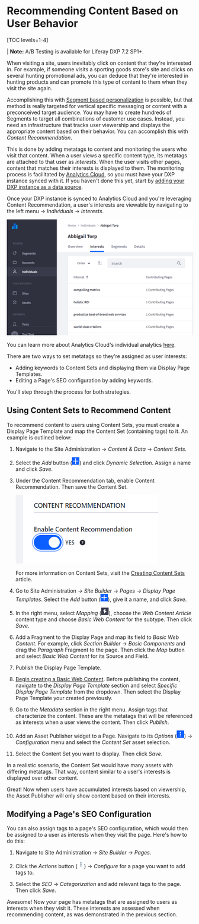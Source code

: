 # Recommending Content Based on User Behavior

[TOC levels=1-4]

| **Note:** A/B Testing is available for Liferay DXP 7.2 SP1+.

When visiting a site, users inevitably click on content that they're interested
in. For example, if someone visits a sporting goods store's site and clicks on
several hunting promotional ads, you can deduce that they're interested in
hunting products and can promote this type of content to them when they visit
the site again.

Accomplishing this with
[Segment based personalization](/docs/7-2/user/-/knowledge_base/u/creating-user-segments)
is possible, but that method is really targeted for vertical specific messaging
or content with a preconceived target audience. You may have to create hundreds
of Segments to target all combinations of customer use cases. Instead, you need
an infrastructure that tracks user viewership and displays the appropriate
content based on their behavior. You can accomplish this with *Content
Recommendation*.

This is done by adding metatags to content and monitoring the users who visit
that content. When a user views a specific content type, its metatags are
attached to that user as *interests*. When the user visits other pages, content
that matches their interests is displayed to them. The monitoring process is
facilitated by
[Analytics Cloud](https://help.liferay.com/hc/en-us/articles/360006608732-Generating-New-Business-Using-Analytics),
so you must have your DXP instance synced with it. If you haven't done this
yet, start by
[adding your DXP instance as a data source](https://help.liferay.com/hc/en-us/articles/360006653472-Adding-a-Liferay-DXP-Data-Source).

Once your DXP instance is synced to Analytics Cloud and you're leveraging
Content Recommendation, a user's interests are viewable by navigating to the
left menu &rarr; *Individuals* &rarr; *Interests*.

![Figure 1: A user's interests are stored and accessible from Analytics Cloud.](../../images-dxp/content-interests.png)

You can learn more about Analytics Cloud's individual analytics
[here](https://help.liferay.com/hc/en-us/articles/360006946171-Profiling-Individuals).

There are two ways to set metatags so they're assigned as user interests:

- Adding keywords to Content Sets and displaying them via Display Page
  Templates.
- Editing a Page's SEO configuration by adding keywords.

You'll step through the process for both strategies.

## Using Content Sets to Recommend Content

To recommend content to users using Content Sets, you must create a Display Page
Template and map the Content Set (containing tags) to it. An example is outlined
below:

1.  Navigate to the Site Administration &rarr; *Content & Data* &rarr; *Content
    Sets*.

2.  Select the *Add* button (![Add](../../images-dxp/icon-add.png)) and click
    *Dynamic Selection*. Assign a name and click *Save*.

3.  Under the Content Recommendation tab, enable Content Recommendation. Then
    save the Content Set.

    ![Figure 2: Enable Content Recommendation for your Content Set..](../../images-dxp/enable-content-recommendation.png)

    For more information on Content Sets, visit the
    [Creating Content Sets](/docs/7-2/user/-/knowledge_base/u/creating-content-sets)
    article.

4.  Go to Site Administration &rarr; *Site Builder* &rarr; *Pages* &rarr;
    *Display Page Templates*. Select the *Add* button
    (![Add](../../images-dxp/icon-add.png)), give it a name, and click *Save*.

5.  In the right menu, select *Mapping* (![Mapping](../../images-dxp/icon-mapping.png)),
    choose the *Web Content Article* content type and choose *Basic Web Content*
    for the subtype. Then click *Save*.

6.  Add a Fragment to the Display Page and map its field to *Basic Web Content*.
    For example, click *Section Builder* &rarr; *Basic Components* and drag the
    *Paragraph* Fragment to the page. Then click the *Map* button and select
    *Basic Web Content* for its Source and Field.

7.  Publish the Display Page Template.

8.  [Begin creating a Basic Web Content](/docs/7-2/user/-/knowledge_base/u/creating-web-content).
    Before publishing the content, navigate to the *Display Page Template*
    section and select *Specific Display Page Template* from the dropdown. Then
    select the Display Page Template your created previously.

9. Go to the *Metadata* section in the right menu. Assign tags that
   characterize the content. These are the metatags that will be referenced as
   interests when a user views the content. Then click *Publish*.

10. Add an Asset Publisher widget to a Page. Navigate to its *Options*
    (![Mapping](../../images-dxp/icon-app-options.png)) &rarr; *Configuration*
    menu and select the *Content Set* asset selection.

11. Select the Content Set you want to display. Then click *Save*.

In a realistic scenario, the Content Set would have many assets with
differing metatags. That way, content similar to a user's interests is
displayed over other content.

Great! Now when users have accumulated interests based on viewership, the Asset
Publisher will only show content based on their interests.

## Modifying a Page's SEO Configuration

You can also assign tags to a page's SEO configuration, which would then be
assigned to a user as interests when they visit the page. Here's how to do this:

1.  Navigate to Site Administration &rarr; *Site Builder* &rarr; *Pages*.

2.  Click the *Actions* button (![Actions](../../images-dxp/icon-actions.png))
    &rarr; *Configure* for a page you want to add tags to.

3.  Select the *SEO* &rarr; *Categorization* and add relevant tags to the page.
    Then click *Save*.

Awesome! Now your page has metatags that are assigned to users as interests when
they visit it. These interests are assessed when recommending content, as was
demonstrated in the previous section.
